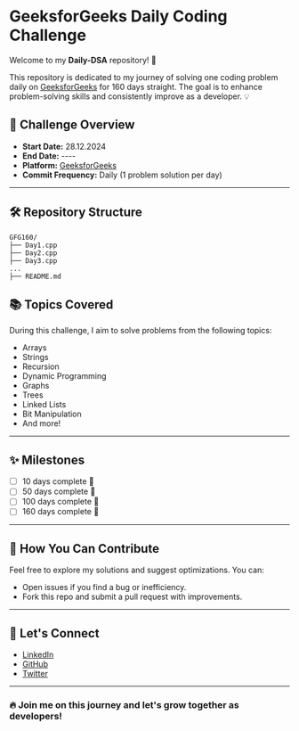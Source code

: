 # GeeksforGeeks Daily Coding Challenge

Welcome to my **Daily-DSA** repository! 🚀

This repository is dedicated to my journey of solving one coding problem daily on [GeeksforGeeks](https://www.geeksforgeeks.org/) for 160 days straight. The goal is to enhance problem-solving skills and consistently improve as a developer. 💡

## 📌 Challenge Overview
- **Start Date:** 28.12.2024
- **End Date:**    ----
- **Platform:** [GeeksforGeeks](https://www.geeksforgeeks.org/)
- **Commit Frequency:** Daily (1 problem solution per day)

---

## 🛠️ Repository Structure

```text
GFG160/
├── Day1.cpp
├── Day2.cpp
├── Day3.cpp
...
├── README.md
```

## 📚 Topics Covered
During this challenge, I aim to solve problems from the following topics:
- Arrays
- Strings
- Recursion
- Dynamic Programming
- Graphs
- Trees
- Linked Lists
- Bit Manipulation
- And more!

---

## ✨ Milestones
- [ ] 10 days complete 🎉
- [ ] 50 days complete 🥳
- [ ] 100 days complete 🚀
- [ ] 160 days complete 🌟

---

## 🌟 How You Can Contribute
Feel free to explore my solutions and suggest optimizations. You can:
- Open issues if you find a bug or inefficiency.
- Fork this repo and submit a pull request with improvements.

---

## 🔗 Let's Connect
- [LinkedIn](https://www.linkedin.com/in/alok-kumar-34874a28a/)
- [GitHub](https://github.com/ALOK-CST)
- [Twitter](https://x.com/alok_csit)

---

### 🔥 Join me on this journey and let's grow together as developers!